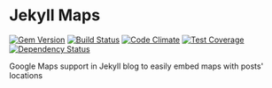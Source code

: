 # Jekyll Maps

[![Gem Version](https://badge.fury.io/rb/jekyll-maps.svg)](https://badge.fury.io/rb/jekyll-maps)
[![Build Status](https://travis-ci.org/ayastreb/jekyll-maps.svg?branch=master)](https://travis-ci.org/ayastreb/jekyll-maps)
[![Code Climate](https://codeclimate.com/github/ayastreb/jekyll-maps/badges/gpa.svg)](https://codeclimate.com/github/ayastreb/jekyll-maps)
[![Test Coverage](https://codeclimate.com/github/ayastreb/jekyll-maps/badges/coverage.svg)](https://codeclimate.com/github/ayastreb/jekyll-maps/coverage)
[![Dependency Status](https://gemnasium.com/badges/github.com/ayastreb/jekyll-maps.svg)](https://gemnasium.com/github.com/ayastreb/jekyll-maps)

Google Maps support in Jekyll blog to easily embed maps with posts' locations
